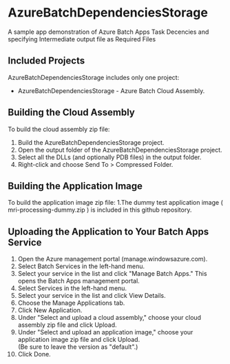 # AzureBatchDependenciesStorage
A sample app demonstration of Azure Batch Apps Task Decencies and specifying Intermediate output file as Required Files

Included Projects
-----------------

 AzureBatchDependenciesStorage includes only one project:

*  AzureBatchDependenciesStorage - Azure Batch Cloud Assembly. 

Building the Cloud Assembly
---------------------------
To build the cloud assembly zip file:
1. Build the AzureBatchDependenciesStorage project.
2. Open the output folder of the AzureBatchDependenciesStorage project.
3. Select all the DLLs (and optionally PDB files) in the output folder.
4. Right-click and choose Send To > Compressed Folder.

Building the Application Image
------------------------------
To build the application image zip file:
1.The dummy test application image ( mri-processing-dummy.zip ) is included in this github repository.

Uploading the Application to Your Batch Apps Service
----------------------------------------------------
1. Open the Azure management portal (manage.windowsazure.com).
2. Select Batch Services in the left-hand menu.
3. Select your service in the list and click "Manage Batch Apps."  This opens the Batch Apps management 
   portal.
4. Select Services in the left-hand menu.
5. Select your service in the list and click View Details.
6. Choose the Manage Applications tab.
7. Click New Application.
8. Under "Select and upload a cloud assembly," choose your cloud assembly zip file and click Upload.
9. Under "Select and upload an application image," choose your application image zip file and click Upload.  
   (Be sure to leave the version as "default".)
10. Click Done.
                          
 
